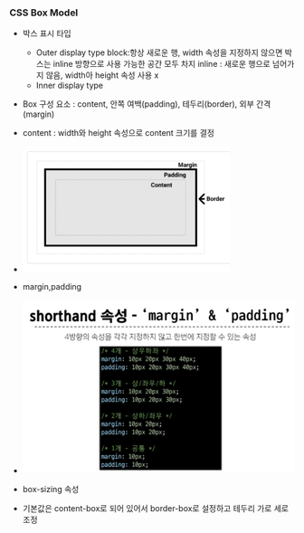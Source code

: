 ﻿### CSS Box Model
- 박스 표시 타입
    - Outer display type
    block:항상 새로운 행, width 속성을 지정하지 않으면 박스는 inline 방향으로 사용 가능한 공간 모두 차지
    inline : 새로운 행으로 넘어가지 않음, width아 height 속성 사용 x
    - Inner display type

- Box 구성 요소 : content, 안쪽 여백(padding), 테두리(border), 외부 간격(margin)
- content : width와 height 속성으로 content 크기를 결정
- ![alt text](image-1.png)
  
- margin,padding 
- ![alt text](image-2.png)

- box-sizing 속성
- 기본값은 content-box로 되어 있어서 border-box로 설정하고 테두리 가로 세로 조정